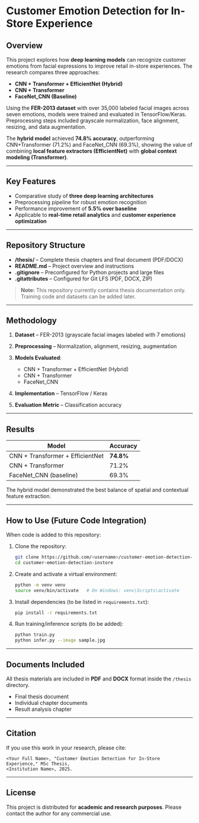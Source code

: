 # Customer Emotion Detection for In-Store Experience

## Overview

This project explores how **deep learning models** can recognize customer emotions from facial expressions to improve retail in-store experiences. The research compares three approaches:

* **CNN + Transformer + EfficientNet (Hybrid)**
* **CNN + Transformer**
* **FaceNet\_CNN (Baseline)**

Using the **FER-2013 dataset** with over 35,000 labeled facial images across seven emotions, models were trained and evaluated in TensorFlow/Keras. Preprocessing steps included grayscale normalization, face alignment, resizing, and data augmentation.

The **hybrid model** achieved **74.8% accuracy**, outperforming CNN+Transformer (71.2%) and FaceNet\_CNN (69.3%), showing the value of combining **local feature extractors (EfficientNet)** with **global context modeling (Transformer)**.

---

## Key Features

* Comparative study of **three deep learning architectures**
* Preprocessing pipeline for robust emotion recognition
* Performance improvement of **5.5% over baseline**
* Applicable to **real-time retail analytics** and **customer experience optimization**

---

## Repository Structure

* **/thesis/** – Complete thesis chapters and final document (PDF/DOCX)
* **README.md** – Project overview and instructions
* **.gitignore** – Preconfigured for Python projects and large files
* **.gitattributes** – Configured for Git LFS (PDF, DOCX, ZIP)

> **Note:** This repository currently contains thesis documentation only. Training code and datasets can be added later.

---

## Methodology

1. **Dataset** – FER-2013 (grayscale facial images labeled with 7 emotions)
2. **Preprocessing** – Normalization, alignment, resizing, augmentation
3. **Models Evaluated**:

   * CNN + Transformer + EfficientNet (Hybrid)
   * CNN + Transformer
   * FaceNet\_CNN
4. **Implementation** – TensorFlow / Keras
5. **Evaluation Metric** – Classification accuracy

---

## Results

| Model                            | Accuracy  |
| -------------------------------- | --------- |
| CNN + Transformer + EfficientNet | **74.8%** |
| CNN + Transformer                | 71.2%     |
| FaceNet\_CNN (baseline)          | 69.3%     |

The hybrid model demonstrated the best balance of spatial and contextual feature extraction.

---

## How to Use (Future Code Integration)

When code is added to this repository:

1. Clone the repository:

   ```bash
   git clone https://github.com/<username>/customer-emotion-detection-instore.git
   cd customer-emotion-detection-instore
   ```
2. Create and activate a virtual environment:

   ```bash
   python -m venv venv
   source venv/bin/activate   # On Windows: venv\Scripts\activate
   ```
3. Install dependencies (to be listed in `requirements.txt`):

   ```bash
   pip install -r requirements.txt
   ```
4. Run training/inference scripts (to be added):

   ```bash
   python train.py
   python infer.py --image sample.jpg
   ```

---

## Documents Included

All thesis materials are included in **PDF** and **DOCX** format inside the `/thesis` directory.

* Final thesis document
* Individual chapter documents
* Result analysis chapter

---

## Citation

If you use this work in your research, please cite:

```
<Your Full Name>, "Customer Emotion Detection for In-Store Experience," MSc Thesis,
<Institution Name>, 2025.
```

---

## License

This project is distributed for **academic and research purposes**. Please contact the author for any commercial use.
